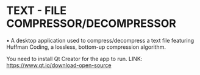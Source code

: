 #  TEXT - FILE COMPRESSOR/DECOMPRESSOR 

•	A desktop application used to compress/decompress a text file featuring Huffman Coding, a lossless, bottom-up compression algorithm. 

You need to install Qt Creator for the app to run. LINK: https://www.qt.io/download-open-source
